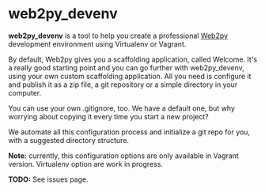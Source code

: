 web2py_devenv
=============

**web2py_devenv** is a tool to help you create a professional [Web2py](http://web2py.com) development environment using Virtualenv or Vagrant.

By default, Web2py gives you a scaffolding application, called Welcome. It's a really good starting point and you can go further with web2py_devenv, using your own custom scaffolding application. All you need is configure it and publish it as a zip file, a git repository or a simple directory in your computer.

You can use your own .gitignore, too. We have a default one, but why worrying about copying it every time you start a new project?

We automate all this configuration process and initialize a git repo for you, with a suggested directory structure.

**Note:** currently, this configuration options are only available in Vagrant version. Virtualenv option are work in progress.

**TODO:** See issues page.
